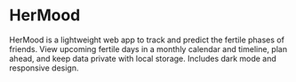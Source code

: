 # HerMood
HerMood is a lightweight web app to track and predict the fertile phases of friends. View upcoming fertile days in a monthly calendar and timeline, plan ahead, and keep data private with local storage. Includes dark mode and responsive design.
